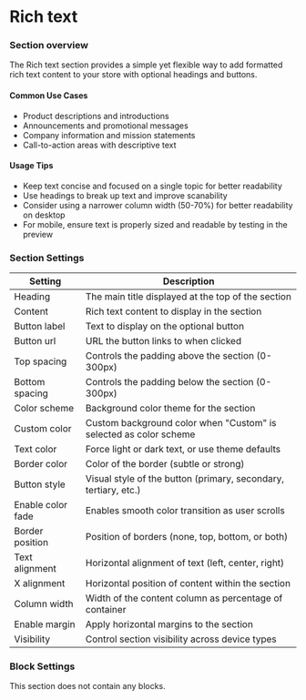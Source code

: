 # Rich text

### Section overview

The Rich text section provides a simple yet flexible way to add formatted rich text content to your store with optional headings and buttons.

#### Common Use Cases

* Product descriptions and introductions
* Announcements and promotional messages
* Company information and mission statements
* Call-to-action areas with descriptive text

#### Usage Tips

* Keep text concise and focused on a single topic for better readability
* Use headings to break up text and improve scanability
* Consider using a narrower column width (50-70%) for better readability on desktop
* For mobile, ensure text is properly sized and readable by testing in the preview

### Section Settings

| Setting           | Description                                                       |
| ----------------- | ----------------------------------------------------------------- |
| Heading           | The main title displayed at the top of the section                |
| Content           | Rich text content to display in the section                       |
| Button label      | Text to display on the optional button                            |
| Button url        | URL the button links to when clicked                              |
| Top spacing       | Controls the padding above the section (0-300px)                  |
| Bottom spacing    | Controls the padding below the section (0-300px)                  |
| Color scheme      | Background color theme for the section                            |
| Custom color      | Custom background color when "Custom" is selected as color scheme |
| Text color        | Force light or dark text, or use theme defaults                   |
| Border color      | Color of the border (subtle or strong)                            |
| Button style      | Visual style of the button (primary, secondary, tertiary, etc.)   |
| Enable color fade | Enables smooth color transition as user scrolls                   |
| Border position   | Position of borders (none, top, bottom, or both)                  |
| Text alignment    | Horizontal alignment of text (left, center, right)                |
| X alignment       | Horizontal position of content within the section                 |
| Column width      | Width of the content column as percentage of container            |
| Enable margin     | Apply horizontal margins to the section                           |
| Visibility        | Control section visibility across device types                    |

### Block Settings

This section does not contain any blocks.
